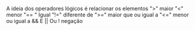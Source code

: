 A ideia dos operadores lógicos é relacionar os elementos 
">" maior
"<" menor
"== " Igual 
"!=" diferente de 
">=" maior que ou igual a 
"<=" menor ou igual a
&&  E 
|| Ou
! negação
